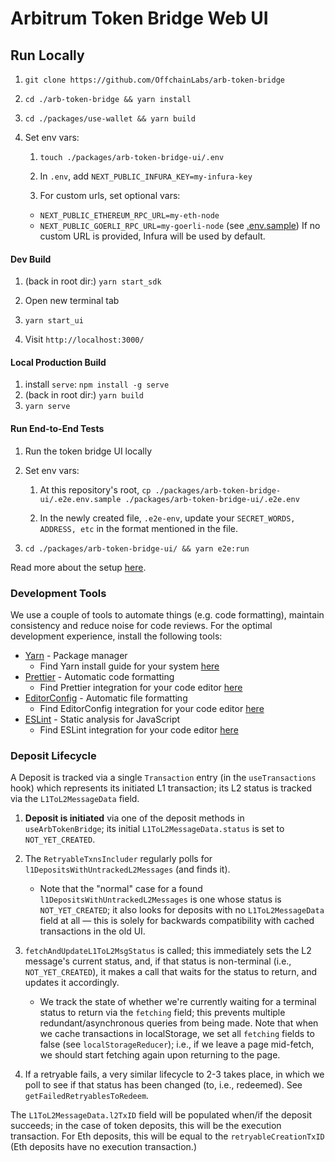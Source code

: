 # Arbitrum Token Bridge Web UI

## Run Locally

1. `git clone https://github.com/OffchainLabs/arb-token-bridge`

2. `cd ./arb-token-bridge && yarn install`

3. `cd ./packages/use-wallet && yarn build`

4. Set env vars:

   1. `touch ./packages/arb-token-bridge-ui/.env`

   2. In `.env`, add `NEXT_PUBLIC_INFURA_KEY=my-infura-key`

   3. For custom urls, set optional vars:

   - `NEXT_PUBLIC_ETHEREUM_RPC_URL=my-eth-node`
   - `NEXT_PUBLIC_GOERLI_RPC_URL=my-goerli-node`
     (see [.env.sample](./packages/arb-token-bridge-ui/.env.sample))
     If no custom URL is provided, Infura will be used by default.

#### Dev Build

1. (back in root dir:) `yarn start_sdk`

2. Open new terminal tab

3. `yarn start_ui`

4. Visit `http://localhost:3000/`

#### Local Production Build

1. install `serve`: `npm install -g serve`
2. (back in root dir:) `yarn build`
3. `yarn serve`

#### Run End-to-End Tests

1. Run the token bridge UI locally

2. Set env vars:

   1. At this repository's root, `cp ./packages/arb-token-bridge-ui/.e2e.env.sample ./packages/arb-token-bridge-ui/.e2e.env`

   2. In the newly created file, `.e2e-env`, update your `SECRET_WORDS, ADDRESS, etc` in the format mentioned in the file.

3. `cd ./packages/arb-token-bridge-ui/ && yarn e2e:run`

Read more about the setup [here](/packages/arb-token-bridge-ui/tests/e2e/README.md).

### Development Tools

We use a couple of tools to automate things (e.g. code formatting), maintain consistency and reduce noise for code reviews. For the optimal development experience, install the following tools:

- [Yarn](https://classic.yarnpkg.com) - Package manager
  - Find Yarn install guide for your system [here](https://classic.yarnpkg.com/en/docs/install)
- [Prettier](https://prettier.io) - Automatic code formatting
  - Find Prettier integration for your code editor [here](https://prettier.io/docs/en/editors.html)
- [EditorConfig](https://editorconfig.org) - Automatic file formatting
  - Find EditorConfig integration for your code editor [here](https://editorconfig.org/#download)
- [ESLint](https://eslint.org) - Static analysis for JavaScript
  - Find ESLint integration for your code editor [here](https://eslint.org/docs/latest/user-guide/integrations#editors)

### Deposit Lifecycle

A Deposit is tracked via a single `Transaction` entry (in the `useTransactions` hook) which represents its initiated L1 transaction; its L2 status is tracked via the `L1ToL2MessageData` field.

1. **Deposit is initiated** via one of the deposit methods in `useArbTokenBridge`; its initial `L1ToL2MessageData.status` is set to `NOT_YET_CREATED`.

2. The `RetryableTxnsIncluder` regularly polls for `l1DepositsWithUntrackedL2Messages` (and finds it).

   - Note that the "normal" case for a found `l1DepositsWithUntrackedL2Messages` is one whose status is `NOT_YET_CREATED`; it also looks for deposits with no `L1ToL2MessageData` field at all — this is solely for backwards compatibility with cached transactions in the old UI.

3. `fetchAndUpdateL1ToL2MsgStatus` is called; this immediately sets the L2 message's current status, and, if that status is non-terminal (i.e., `NOT_YET_CREATED`), it makes a call that waits for the status to return, and updates it accordingly.

   - We track the state of whether we're currently waiting for a terminal status to return via the `fetching` field; this prevents multiple redundant/asynchronous queries from being made. Note that when we cache transactions in localStorage, we set all `fetching` fields to false (see `localStorageReducer`); i.e., if we leave a page mid-fetch, we should start fetching again upon returning to the page.

4. If a retryable fails, a very similar lifecycle to 2-3 takes place, in which we poll to see if that status has been changed (to, i.e., redeemed). See `getFailedRetryablesToRedeem`.

The `L1ToL2MessageData.l2TxID` field will be populated when/if the deposit succeeds; in the case of token deposits, this will be the execution transaction. For Eth deposits, this will be equal to the `retryableCreationTxID` (Eth deposits have no execution transaction.)
